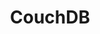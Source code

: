 ---
title: CouchDB
categories:
  - nosql-database
docs:
  - id: dotnet
    url: https://dotnet.testcontainers.org/modules/
    example: |
      ```csharp
      var couchDBContainer = new CouchDBBuilder().Build();

      await couchDBContainer.StartAsync()
        .ConfigureAwait(false);
      ```
description: |
  CouchDB is an open-source document-oriented NoSQL clustered database that allows you to run a single logical database server on any number of servers or VM.
---